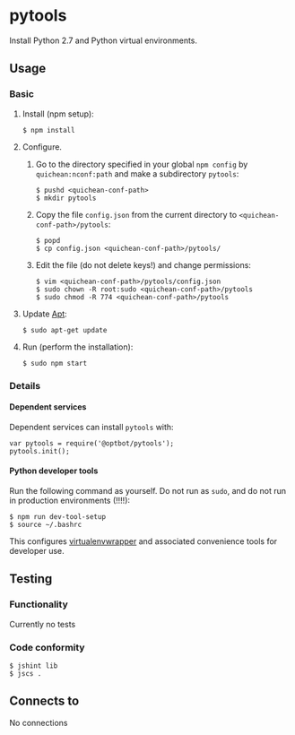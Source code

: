pytools
===
Install Python 2.7 and Python virtual environments.

Usage
---
### Basic
1.  Install (npm setup):
    
        $ npm install

2.  Configure.
    1.  Go to the directory specified in your global `npm config` by
        `quichean:nconf:path` and make a subdirectory `pytools`:

            $ pushd <quichean-conf-path>
            $ mkdir pytools

    1.  Copy the file `config.json` from the current directory to
        `<quichean-conf-path>/pytools`: 

            $ popd
            $ cp config.json <quichean-conf-path>/pytools/

    1.  Edit the file (do not delete keys!) and change permissions:

            $ vim <quichean-conf-path>/pytools/config.json
            $ sudo chown -R root:sudo <quichean-conf-path>/pytools
            $ sudo chmod -R 774 <quichean-conf-path>/pytools

3.  Update [Apt](https://wiki.debian.org/Apt):

        $ sudo apt-get update

4.  Run (perform the installation):

        $ sudo npm start
       
### Details

#### Dependent services
Dependent services can install `pytools` with:

    var pytools = require('@optbot/pytools');
    pytools.init();

#### Python developer tools

Run the following command as yourself. Do not run as `sudo`, and do
not run in production environments (!!!!):

    $ npm run dev-tool-setup
    $ source ~/.bashrc

This configures [virtualenvwrapper](http://docs.python-guide.org/en/latest/dev/virtualenvs/) and
associated convenience tools for developer use.

Testing
---
### Functionality
Currently no tests

### Code conformity
    $ jshint lib
    $ jscs .

Connects to
---
No connections
